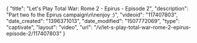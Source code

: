 {
    "title": "Let's Play Total War: Rome 2 - Epirus - Episode 2",
    "description": "Part two fo the Epirus campaign\n\nenjoy :)",
    "videoid": "117407803",
    "date_created": "1396371013",
    "date_modified": "1507772069",
    "type": "captivate",
    "layout": "video",
    "url": "\/v\/let-s-play-total-war-rome-2-epirus-episode-2\/117407803"
}